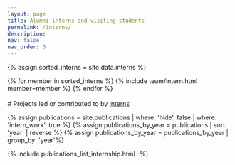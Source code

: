 ```yaml
---
layout: page
title: Alumni interns and visiting students
permalink: /interns/
description: 
nav: false
nav_order: 6
---
```


{% assign sorted_interns = site.data.interns %}

<div class="team alumni">
{% for member in sorted_interns %}
  {% include team/intern.html member=member %}
{% endfor %}
</div>

<br>
# Projects led or contributed to by <u>interns</u>

{% assign publications = site.publications | where: 'hide', false | where: 'intern_work', true %}
{% assign publications_by_year = publications |  sort: 'year' |  reverse %}
{% assign publications_by_year = publications_by_year | group_by: 'year'%}

{% include publications_list_internship.html -%}


